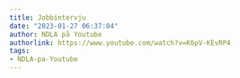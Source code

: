 ```yaml
---
title: Jobbintervju
date: "2023-01-27 06:37:04"
author: NDLA på Youtube
authorlink: https://www.youtube.com/watch?v=K6pV-KEvRP4
tags:
- NDLA-pa-Youtube
---
```

